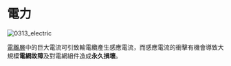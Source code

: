 # 電力

![0313_electric](./static/0313_electric.png)

<a href="#/zh/phenomena/ionosphere">電離層</a>中的巨大電流可引致輸電纜產生感應電流，而感應電流的衝擊有機會導致大規模**電網故障**及對電網組件造成**永久損壞**。
